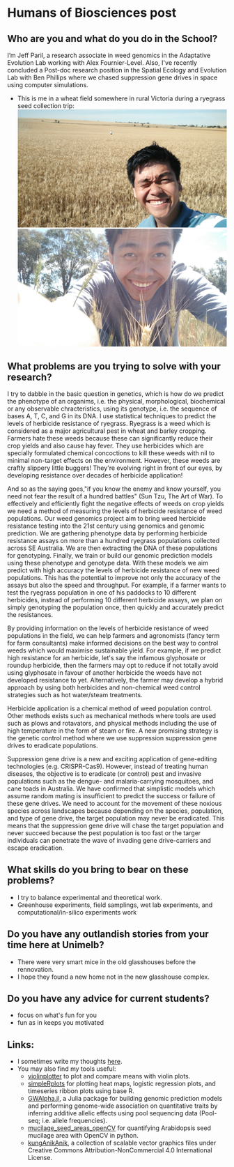 # Humans of Biosciences post


## Who are you and what do you do in the School?

I’m Jeff Paril, a research associate in weed genomics in the Adaptative Evolution Lab working with Alex Fournier-Level. Also, I've recently concluded a Post-doc research position in the Spatial Ecology and Evolution Lab with Ben Phillips where we chased suppression gene drives in space using computer simulations.

- This is me in a wheat field somewhere in rural Victoria during a ryegrass seed collection trip:
![](/img/IMG20181111092142.jpg)
![](/img/IMG20181108114219.jpg)

## What problems are you trying to solve with your research?

I try to dabble in the basic question in genetics, which is how do we predict the phenotype of an organims, i.e. the physical, morphological, biochemical or any observable chracteristics, using its genotype, i.e. the sequence of bases A, T, C, and G in its DNA. I use statistical techniques to predict the levels of herbicide resistance of ryegrass. Ryegrass is a weed which is considered as a major agricultural pest in wheat and barley cropping. Farmers hate these weeds because these can significantly reduce their crop yields and also cause hay fever. They use herbicides which are specially formulated chemical concoctions to kill these weeds with nil to minimal non-target effects on the environment. However, these weeds are craftly slippery little buggers! They're evolving right in front of our eyes, by developing resistance over decades of herbicide application!

And so as the saying goes,"if you know the enemy and know yourself, you need not fear the result of a hundred battles" (Sun Tzu, The Art of War). To effectively and efficiently fight the negative effects of weeds on crop yields we need a method of measuring the levels of herbicide resistance of weed populations. Our weed genomics project aim to bring weed herbicide resistance testing into the 21st century using genomics and genomic prediction. We are gathering phenotype data by performing herbicide resistance assays on more than a hundred ryegrass populations collected across SE Australia. We are then extracting the DNA of these populations for genotyping. Finally, we train or build our genomic prediction models using these phenotype and genotype data. With these models we aim predict with high accuracy the levels of herbicide resistance of new weed populations. This has the potential to improve not only the accuracy of the assays but also the speed and throughput. For example, if a farmer wants to test the ryegrass population in one of his paddocks to 10 different herbicides, instead of performing 10 different herbicide assays, we plan on simply genotyping the population once, then quickly and accurately predict the resistances.

By providing information on the levels of herbicide resistance of weed populations in the field, we can help farmers and agronomists (fancy term for farm consultants) make informed decisions on the best way to control weeds which would maximise sustainable yield. For example, if we predict high resistance for an herbicide, let's say the infamous glyphosate or roundup herbicide, then the farmers may opt to reduce if not totally avoid using glyphosate in favour of another herbicide the weeds have not developed resistance to yet. Alternatively, the farmer may develop a hybrid approach by using both herbicides and non-chemical weed control strategies such as hot water/steam treatments.

Herbicide application is a chemical method of weed population control. Other methods exists such as mechanical methods where tools are used such as plows and rotavators, and physical methods including the use of high temperature in the form of steam or fire. A new promising strategy is the genetic control method where we use suppression suppression gene drives to eradicate populations.

Suppression gene drive is a new and exciting application of gene-editing technologies (e.g. CRISPR-Cas9). However, instead of treating human diseases, the objective is to eradicate (or control) pest and invasive populations such as the dengue- and malaria-carrying mosquitoes, and cane toads in Australia. We have confirmed that simplistic models which assume random mating is insufficient to predict the success or failure of these gene drives. We need to account for the movement of these noxious species across landscapes because depending on the species, population, and type of gene drive, the target population may never be eradicated. This means that the suppression gene drive will chase the target population and never succeed because the pest population is too fast or the targer individuals can penetrate the wave of invading gene drive-carriers and escape eradication.

## What skills do you bring to bear on these problems?

- I try to balance experimental and theoretical work.
- Greenhouse experiments, field samplings, wet lab experiments, and computational/in-silico experiments work

## Do you have any outlandish stories from your time here at Unimelb?

- There were very smart mice in the old glasshouses before the rennovation.
- I hope they found a new home not in the new glasshouse complex.

## Do you have any advice for current students?

- focus on what's fun for you
- fun as in keeps you motivated

## Links:
- I sometimes write my thoughts [here](https://jeffersonfparil.github.io).
- You may also find my tools useful:
  + [violinplotter](https://github.com/jeffersonfparil/violinplotter) to plot and compare means with violin plots.
  + [simpleRplots](https://github.com/jeffersonfparil/simpleRplots) for plotting heat maps, logistic regression plots, and timeseries ribbon plots using base R.
  + [GWAlpha.jl](https://github.com/jeffersonfparil/GWAlpha.jl), a Julia package for building genomic prediction models and performing genome-wide association on quantitative traits by inferring additive allelic effects using pool sequencing data (Pool-seq; i.e. allele frequencies).
  + [mucilage_seed_areas_openCV](https://gitlab.com/jeffersonfparil/mucilage_seed_areas_opencv) for quantifying Arabidopsis seed mucilage area with OpenCV in python.
  + [kungAnikAnik](https://github.com/jeffersonfparil/kungAnikAnik), a collection of scalable vector graphics files under Creative Commons Attribution-NonCommercial 4.0 International License.
